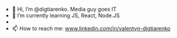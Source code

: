 - 👋 Hi, I’m @digtiarenko. Media guy goes IT
- 🌱 I’m currently learning JS, React, Node.JS
- 
- 📫 How to reach me: www.linkedin.com/in/valentyn-digtiarenko
